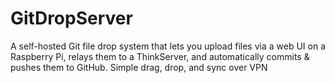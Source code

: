 # GitDropServer
A self-hosted Git file drop system that lets you upload files via a web UI on a Raspberry Pi, relays them to a ThinkServer, and automatically commits &amp; pushes them to GitHub. Simple drag, drop, and sync over VPN
